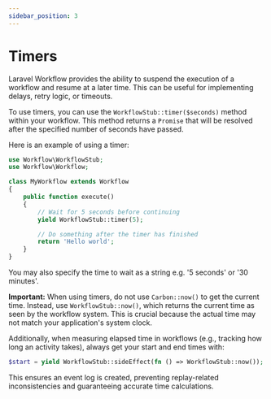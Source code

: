 ```yaml
---
sidebar_position: 3
---
```


# Timers

Laravel Workflow provides the ability to suspend the execution of a workflow and resume at a later time. This can be useful for implementing delays, retry logic, or timeouts.

To use timers, you can use the `WorkflowStub::timer($seconds)` method within your workflow. This method returns a `Promise` that will be resolved after the specified number of seconds have passed.

Here is an example of using a timer:

```php
use Workflow\WorkflowStub;
use Workflow\Workflow;

class MyWorkflow extends Workflow
{
    public function execute()
    {
        // Wait for 5 seconds before continuing
        yield WorkflowStub::timer(5);

        // Do something after the timer has finished
        return 'Hello world';
    }
}
```

You may also specify the time to wait as a string e.g. '5 seconds' or '30 minutes'.

**Important:** When using timers, do not use `Carbon::now()` to get the current time. Instead, use `WorkflowStub::now()`, which returns the current time as seen by the workflow system. This is crucial because the actual time may not match your application's system clock.

Additionally, when measuring elapsed time in workflows (e.g., tracking how long an activity takes), always get your start and end times with:

```php
$start = yield WorkflowStub::sideEffect(fn () => WorkflowStub::now());
```

This ensures an event log is created, preventing replay-related inconsistencies and guaranteeing accurate time calculations.
